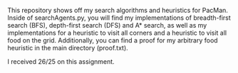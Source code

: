 This repository shows off my search algorithms and heuristics for PacMan. Inside of searchAgents.py, you will find my implementations of breadth-first search (BFS), depth-first search (DFS) and A* search, as well as my implementations for a heuristic to visit all corners and a heuristic to visit all food on the grid. Additionally, you can find a proof for my arbitrary food heuristic in the main directory (proof.txt).

I received 26/25 on this assignment.
